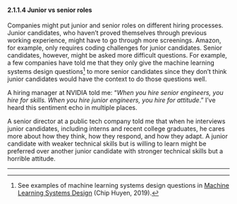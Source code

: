 #### 2.1.1.4 Junior vs senior roles

Companies might put junior and senior roles on different hiring processes. Junior candidates, who haven’t proved themselves through previous working experience, might have to go through more screenings. Amazon, for example, only requires coding challenges for junior candidates. Senior candidates, however, might be asked more difficult questions. For example, a few companies have told me that they only give the machine learning systems design questions[^21] to more senior candidates since they don’t think junior candidates would have the context to do those questions well.

A hiring manager at NVIDIA told me: “_When you hire senior engineers, you hire for skills. When you hire junior engineers, you hire for attitude_.” I’ve heard this sentiment echo in multiple places. 

A senior director at a public tech company told me that when he interviews junior candidates, including interns and recent college graduates, he cares more about how they think, how they respond, and how they adapt. A junior candidate with weaker technical skills but is willing to learn might be preferred over another junior candidate with stronger technical skills but a horrible attitude.

---
[^21]:
     See examples of machine learning systems design questions in [Machine Learning Systems Design](https://huyenchip.com/machine-learning-systems-design/exercises.html#exercises-rWl8SQW) (Chip Huyen, 2019).